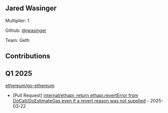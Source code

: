 
## Jared Wasinger
Multiplier: 1

Github: [@jwasinger](https://github.com/jwasinger)

Team: Geth

## Contributions

## Q1 2025

[ethereum/go-ethereum](https://github.com/ethereum/go-ethereum)
* [Pull Request] [internal/ethapi:  return ethapi.revertError from DoCall/DoEstimateGas even if a revert reason was not supplied](https://github.com/ethereum/go-ethereum/pull/31456) - 2025-03-22

